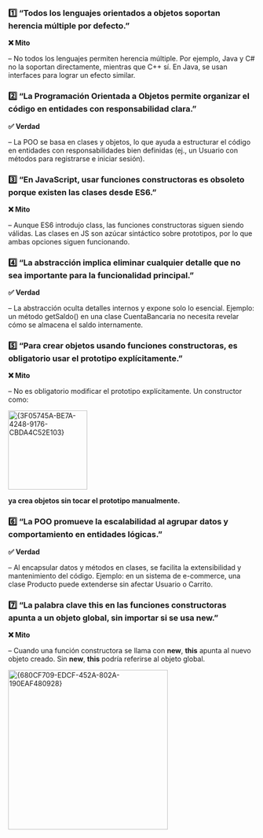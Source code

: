 ### 1️⃣ “Todos los lenguajes orientados a objetos soportan herencia múltiple por defecto.”

__❌ Mito__ 

– No todos los lenguajes permiten herencia múltiple. Por ejemplo, Java y C# no la soportan directamente, mientras que C++ sí. En Java, se usan interfaces para lograr un efecto similar.

### 2️⃣ “La Programación Orientada a Objetos permite organizar el código en entidades con responsabilidad clara.”
__✅ Verdad__

– La POO se basa en clases y objetos, lo que ayuda a estructurar el código en entidades con responsabilidades bien definidas (ej., un Usuario con métodos para registrarse e iniciar sesión).

### 3️⃣ “En JavaScript, usar funciones constructoras es obsoleto porque existen las clases desde ES6.”
__❌ Mito__ 

– Aunque ES6 introdujo class, las funciones constructoras siguen siendo válidas. Las clases en JS son azúcar sintáctico sobre prototipos, por lo que ambas opciones siguen funcionando.

### 4️⃣ “La abstracción implica eliminar cualquier detalle que no sea importante para la funcionalidad principal.”
__✅ Verdad__

– La abstracción oculta detalles internos y expone solo lo esencial. Ejemplo: un método getSaldo() en una clase CuentaBancaria no necesita revelar cómo se almacena el saldo internamente.

### 5️⃣ “Para crear objetos usando funciones constructoras, es obligatorio usar el prototipo explícitamente.”
__❌ Mito__ 

– No es obligatorio modificar el prototipo explícitamente. Un constructor como:

<img width="161" alt="{3F05745A-BE7A-4248-9176-CBDA4C52E103}" src="https://github.com/user-attachments/assets/3b7da756-b4e8-464d-86ff-2dd474b3e15b" />

__ya crea objetos sin tocar el prototipo manualmente.__

### 6️⃣ “La POO promueve la escalabilidad al agrupar datos y comportamiento en entidades lógicas.”
__✅ Verdad__

– Al encapsular datos y métodos en clases, se facilita la extensibilidad y mantenimiento del código. Ejemplo: en un sistema de e-commerce, una clase Producto puede extenderse sin afectar Usuario o Carrito.

### 7️⃣ “La palabra clave this en las funciones constructoras apunta a un objeto global, sin importar si se usa new.”
__❌ Mito__

– Cuando una función constructora se llama con __new__, __this__ apunta al nuevo objeto creado. Sin __new__, __this__ podría referirse al objeto global.

<img width="325" alt="{680CF709-EDCF-452A-802A-190EAF480928}" src="https://github.com/user-attachments/assets/26ed55bb-7867-4e7d-ab71-c0c9d4695f71" />
